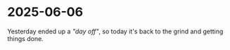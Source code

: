 # 2025-06-06

Yesterday ended up a *"day off"*, so today it's back to the grind and getting things done. 
